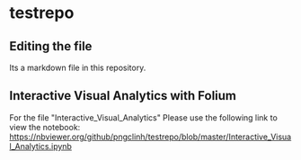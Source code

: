 # testrepo

## Editing the file

Its a markdown file in this repository.


## Interactive Visual Analytics with Folium

For the file "Interactive_Visual_Analytics" Please use the following link to view the notebook:
https://nbviewer.org/github/pngclinh/testrepo/blob/master/Interactive_Visual_Analytics.ipynb
